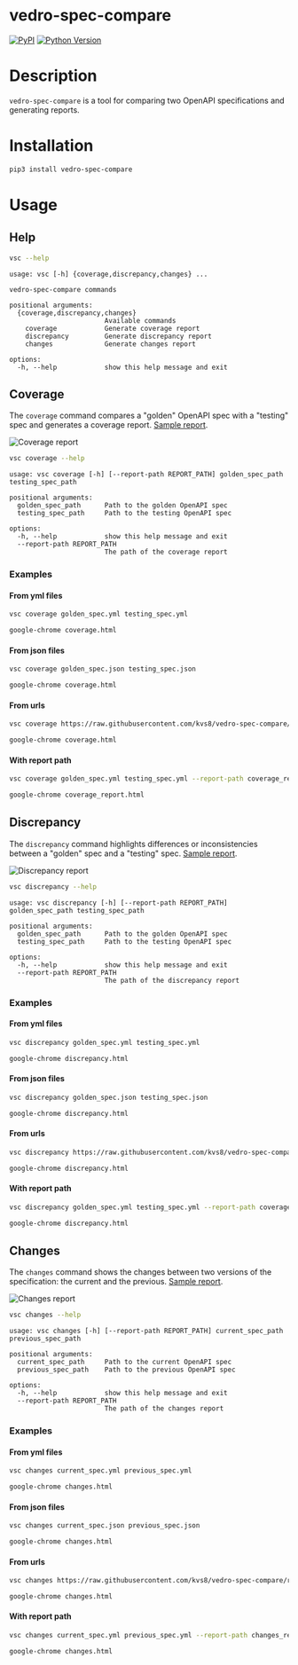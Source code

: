 # vedro-spec-compare

[![PyPI](https://img.shields.io/pypi/v/vedro-spec-compare.svg?style=flat-square)](https://pypi.org/project/vedro-spec-compare/)
[![Python Version](https://img.shields.io/pypi/pyversions/vedro-spec-compare.svg?style=flat-square)](https://pypi.org/project/vedro-spec-compare/)

# Description

`vedro-spec-compare` is a tool for comparing two OpenAPI specifications and generating reports.


# Installation

```bash
pip3 install vedro-spec-compare
```


# Usage

## Help

```bash
vsc --help
```
```
usage: vsc [-h] {coverage,discrepancy,changes} ...

vedro-spec-compare commands

positional arguments:
  {coverage,discrepancy,changes}
                        Available commands
    coverage            Generate coverage report
    discrepancy         Generate discrepancy report
    changes             Generate changes report

options:
  -h, --help            show this help message and exit
```


## Coverage
The `coverage` command compares a "golden" OpenAPI spec with a "testing" spec and generates a coverage report.
[Sample report](https://github.com/kvs8/vedro-spec-compare/tree/main/tests/e2e/test_data/coverage).

![Coverage report](https://raw.githubusercontent.com/kvs8/vedro-spec-compare/refs/heads/main/images/coverage_report.png)

```bash
vsc coverage --help
```
```
usage: vsc coverage [-h] [--report-path REPORT_PATH] golden_spec_path testing_spec_path

positional arguments:
  golden_spec_path      Path to the golden OpenAPI spec
  testing_spec_path     Path to the testing OpenAPI spec

options:
  -h, --help            show this help message and exit
  --report-path REPORT_PATH
                        The path of the coverage report
```

### Examples

#### From yml files
```bash
vsc coverage golden_spec.yml testing_spec.yml
```
```bash
google-chrome coverage.html 
```

#### From json files
```bash
vsc coverage golden_spec.json testing_spec.json
```
```bash
google-chrome coverage.html 
```

#### From urls
```bash
vsc coverage https://raw.githubusercontent.com/kvs8/vedro-spec-compare/refs/heads/main/tests/e2e/test_data/coverage/golden.yml https://raw.githubusercontent.com/kvs8/vedro-spec-compare/refs/heads/main/tests/e2e/test_data/coverage/testing.yml
```
```bash
google-chrome coverage.html 
```

#### With report path
```bash
vsc coverage golden_spec.yml testing_spec.yml --report-path coverage_report.html
```
```bash
google-chrome coverage_report.html 
```


## Discrepancy
The `discrepancy` command highlights differences or inconsistencies between a "golden" spec and a "testing" spec. 
[Sample report](https://github.com/kvs8/vedro-spec-compare/tree/main/tests/e2e/test_data/discrepancy).

![Discrepancy report](https://raw.githubusercontent.com/kvs8/vedro-spec-compare/refs/heads/main/images/discrepancy_report.png)

```bash
vsc discrepancy --help
```
```
usage: vsc discrepancy [-h] [--report-path REPORT_PATH] golden_spec_path testing_spec_path

positional arguments:
  golden_spec_path      Path to the golden OpenAPI spec
  testing_spec_path     Path to the testing OpenAPI spec

options:
  -h, --help            show this help message and exit
  --report-path REPORT_PATH
                        The path of the discrepancy report
```

### Examples

#### From yml files
```bash
vsc discrepancy golden_spec.yml testing_spec.yml
```
```bash
google-chrome discrepancy.html 
```

#### From json files
```bash
vsc discrepancy golden_spec.json testing_spec.json
```
```bash
google-chrome discrepancy.html 
```

#### From urls
```bash
vsc discrepancy https://raw.githubusercontent.com/kvs8/vedro-spec-compare/refs/heads/main/tests/e2e/test_data/discrepancy/golden.yml https://raw.githubusercontent.com/kvs8/vedro-spec-compare/refs/heads/main/tests/e2e/test_data/discrepancy/testing.yml
```
```bash
google-chrome discrepancy.html 
```

#### With report path
```bash
vsc discrepancy golden_spec.yml testing_spec.yml --report-path coverage_report.html
```
```bash
google-chrome discrepancy.html 
```


## Changes
The `changes` command shows the changes between two versions of the specification: the current and the previous.
[Sample report](https://github.com/kvs8/vedro-spec-compare/tree/main/tests/e2e/test_data/changes).

![Changes report](https://raw.githubusercontent.com/kvs8/vedro-spec-compare/refs/heads/main/images/changes_report.png)

```bash
vsc changes --help
```
```
usage: vsc changes [-h] [--report-path REPORT_PATH] current_spec_path previous_spec_path

positional arguments:
  current_spec_path     Path to the current OpenAPI spec
  previous_spec_path    Path to the previous OpenAPI spec

options:
  -h, --help            show this help message and exit
  --report-path REPORT_PATH
                        The path of the changes report
```

### Examples

#### From yml files
```bash
vsc changes current_spec.yml previous_spec.yml
```
```bash
google-chrome changes.html 
```

#### From json files
```bash
vsc changes current_spec.json previous_spec.json
```
```bash
google-chrome changes.html 
```

#### From urls
```bash
vsc changes https://raw.githubusercontent.com/kvs8/vedro-spec-compare/refs/heads/main/tests/e2e/test_data/changes/current.yml https://raw.githubusercontent.com/kvs8/vedro-spec-compare/refs/heads/main/tests/e2e/test_data/changes/previous.yml
```
```bash
google-chrome changes.html 
```

#### With report path
```bash
vsc changes current_spec.yml previous_spec.yml --report-path changes_report.html
```
```bash
google-chrome changes.html 
```
